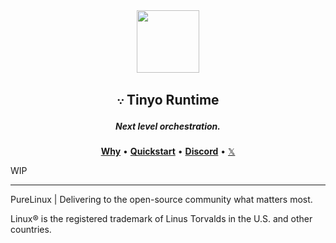 <div align="center">
  <img width="100" height="100" src="https://avatars.githubusercontent.com/u/190339082">
  <h2>𐬺 Tinyo Runtime</h2>
  <h5>Next level orchestration.</h5>
  <p align="center">
    <a href="https://github.com/pure-linux/tinyo#vision"><b>Why</b></a> •
    <a href="https://github.com/pure-linux/tinyo#quickstart"><b>Quickstart</b></a> •
    <a href="https://discord.gg/ERKBk6ArnQ" target="_blank"><b>Discord</b></a> •
    <a href="https://x.com/PureLinux" target="_blank">𝕏</a>
  </p>
</div>

WIP

---

PureLinux | Delivering to the open-source community what matters most.

Linux® is the registered trademark of Linus Torvalds in the U.S. and other countries.